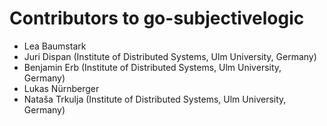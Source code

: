 # Contributors to go-subjectivelogic

 * Lea Baumstark
 * Juri Dispan (Institute of Distributed Systems, Ulm University, Germany)
 * Benjamin Erb (Institute of Distributed Systems, Ulm University, Germany)
 * Lukas Nürnberger
 * Nataša Trkulja (Institute of Distributed Systems, Ulm University, Germany)
